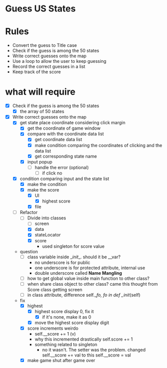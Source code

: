 # Guess US States
# Rules
- Convert the guess to Title case
- Check if the guess is among the 50 states
- Write correct guesses onto the map
- Use a loop to allow the user to keep guessing 
- Record the correct guesses in a list
- Keep track of the score

# what will require
- [x] Check if the guess is among the 50 states
  - [x] the array of 50 states
- [x] Write correct guesses onto the map
  - [x] get state place coordinate considering click margin
    - [x] get the coordinate of game window
    - [x] compare with the coordinate data list
      - [x] get coordinate data list
      - [x] make condition comparing the coordinates of clicking and the data list 
      - [x] get corresponding state name 
    - [x] input popup
      - [ ] handle the error (optional)
        - [ ] if click no
  - [x] condition comparing input and the state list
    - [x] make the condition
    - [x] make the score
      - [x] UI
        - [x] highest score
      - [x] file
  - [ ] Refactor
    - [ ] Divide into classes      
      - [ ] screen
      - [x] data
      - [x] stateLocator
      - [x] score
        - used singleton for score value
  - question
    - [ ] class variable inside \__init__. should it be __var?
      - no underscore is for public
      - one underscore is for protected attribute, internal use
      - double underscore called **Name Mangling**
    - [ ] how to get global value inside main function to other class?
    - [ ] when share class object to other class? came this thought from Score class getting screen
    - [ ] in class attribute, difference self.__fo, fo in def \__init__(self)
  - fix
    - [x] highest
      - [x] highest score display 0, fix it
        - [x] if it's none, make it as 0        
      - [x] move the highest score display digit
    - [x] score increments weirdo
        - self.__score += 1 (v) 
        - why this incremented drastically self.score += 1
        - something related to singleton
          - no it wasn't. The setter was the problem. changed self.__score += val to this self.__score = val
    - [x] make game shut after game over
